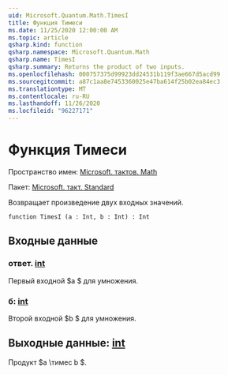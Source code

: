 ```yaml
---
uid: Microsoft.Quantum.Math.TimesI
title: Функция Тимеси
ms.date: 11/25/2020 12:00:00 AM
ms.topic: article
qsharp.kind: function
qsharp.namespace: Microsoft.Quantum.Math
qsharp.name: TimesI
qsharp.summary: Returns the product of two inputs.
ms.openlocfilehash: 000757375d99923dd24531b119f3ae667d5acd99
ms.sourcegitcommit: a87c1aa8e7453360025e47ba614f25b02ea84ec3
ms.translationtype: MT
ms.contentlocale: ru-RU
ms.lasthandoff: 11/26/2020
ms.locfileid: "96227171"
---
```

# <a name="timesi-function"></a>Функция Тимеси

Пространство имен: [Microsoft. тактов. Math](xref:Microsoft.Quantum.Math)

Пакет: [Microsoft. такт. Standard](https://nuget.org/packages/Microsoft.Quantum.Standard)


Возвращает произведение двух входных значений.

```qsharp
function TimesI (a : Int, b : Int) : Int
```


## <a name="input"></a>Входные данные

### <a name="a--int"></a>ответ. [int](xref:microsoft.quantum.lang-ref.int)

Первый входной $a $ для умножения.


### <a name="b--int"></a>б: [int](xref:microsoft.quantum.lang-ref.int)

Второй входной $b $ для умножения.



## <a name="output--int"></a>Выходные данные: [int](xref:microsoft.quantum.lang-ref.int)

Продукт $a \тимес b $.